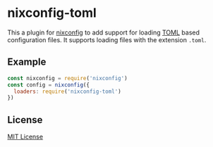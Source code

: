 # nixconfig-toml

This a plugin for [nixconfig](https://npm.im/nixconfig) to add support for
loading [TOML](https://github.com/toml-lang/toml) based configuration files.
It supports loading files with the extension `.toml`.

## Example

```js
const nixconfig = require('nixconfig')
const config = nixconfig({
  loaders: require('nixconfig-toml')
})
```

## License

[MIT License](http://jsumners.mit-license.org/)
